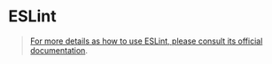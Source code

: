 # ESLint
> [For more details as how to use ESLint, please consult its official documentation](https://eslint.org/).
